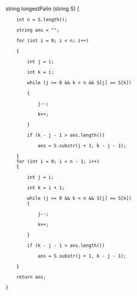 string longestPalin (string S)
{

        int n = S.length();
        
        string ans = "";
        
        for (int i = 0; i < n; i++)
        
        {
        
            int j = i;
            
            int k = i;
            
            while (j >= 0 && k < n && S[j] == S[k])
            
            {
            
                j--;
                
                k++;
                
            }
            
            if (k - j - 1 > ans.length())
            
                ans = S.substr(j + 1, k - j - 1);
                
        }
        for (int i = 0; i < n - 1; i++)
        {
        
            int j = i;
            
            int k = i + 1;
            
            while (j >= 0 && k < n && S[j] == S[k])
            {
            
                j--;
                
                k++;
                
            }
            
            if (k - j - 1 > ans.length())
            
                ans = S.substr(j + 1, k - j - 1);
                
        }
        
        return ans;
        
    }
